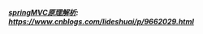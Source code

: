##### [springMVC原理解析](https://www.cnblogs.com/lideshuai/p/9662029.html): https://www.cnblogs.com/lideshuai/p/9662029.html 

